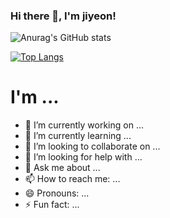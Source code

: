 ### Hi there 👋, I'm jiyeon!

![Anurag's GitHub stats](https://github-readme-stats.vercel.app/api?username=jiyeon1117&count_private=true=&hide=prs) 

[![Top Langs](https://github-readme-stats.vercel.app/api/top-langs/?username=jiyeon1117&layout=compact)](https://github.com/anuraghazra/github-readme-stats)

# I'm ...
- 🔭 I’m currently working on ...
- 🌱 I’m currently learning ...
- 👯 I’m looking to collaborate on ...
- 🤔 I’m looking for help with ...
- 💬 Ask me about ...
- 📫 How to reach me: ...
- 😄 Pronouns: ...
- ⚡ Fun fact: ...
